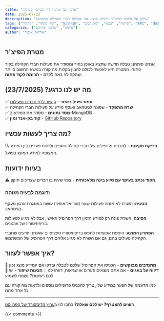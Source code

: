 ```yaml
---
title: "עדכון על פיתוח דף חברים ופעילות"
date: 2025-07-23
description: "עדכון על פיתוח הפיצ'ר החדש שיציג את פעילות חברי הקהילה בגיטהאב"
tags: ["קוד פתוח", "קהילה", "GitHub", "פיתוח", "בטא", "מתנדבים", "API", "data-visualization"]
categories: ["פיתוח", "עדכוני פרויקט"]
author: "אוריאל אופיר"
---
```


## מטרת הפיצ'ר

אנחנו פיתחנו טבלה חדשה שתציג באופן בהיר ומסודר את פעילות חברי הקהילה בקוד פתוח. המטרה היא לאפשר לכולם להבין בקלות מה קורה בנושא החשוב ביותר שהקהילה באה לקדם - **תרומה לקוד פתוח**.

## מה יש לנו כרגע? (23/7/2025)

✅ **עמוד פעיל באתר** - <a href="/he/members/" target="_blank">קישור לדף חברים ופעילות</a>  
✅ **שרת מתפקד** - שפונה לגיטהאב ואוסף מידע על פעילות חברי הקהילה  
✅ **מסד נתונים** - מסדר את המידע ב-MongoDB  
✅ **קוד בק-אנד זמין** - <a href="https://github.com/Maakaf/maakaf_home_backend" target="_blank">GitHub Repository</a>

## מה צריך לעשות עכשיו?

🔍 **בדיקת תקינות** - להכניס פרופילים של חברי קהילה נוספים ולזהות פערים בין המידע המצופה למידע המוצג בפועל.

## בעיות ידועות

⚠️ **הקוד נכתב בעיקר עם סיוע בינה מלאכותית** - צפוי שיהיו בו דברים שצריכים תיקון.

### דוגמה לבעיה מזוהה:
**הבעיה**: השרת לא מזהה פעילות שאני (אוריאל אופיר) עושה במסגרת ארגון מעקף בגיטהאב.

**הסיבה**: השרת פונה רק למידע הזמין דרך הפרופיל האישי, אבל לא מגיע לפעילות בריפוזיטוריז של ארגונים.

**הפתרון המוצע**: הוספת אפשרות לחפש בריפוזיטוריז ספציפיים שאנחנו יודעים שחברי הקהילה פעילים בהם, גם אם השרת לא מגיע אליהם דרך הפרופיל של המשתמש.

## איך אפשר לעזור?

🎯 **מתנדבים מבוקשים** - הכניסו את הפרופיל שלכם לטבלה ובדקו אם המידע מוצג נכון  
🐛 **דיווח על באגים** - אם אתם מוצאים פערים או שגיאות, דווחו לנו
💡 **הצעות שיפור** - יש לכם רעיונות? נשמח לשמוע

כמו הדוגמה של הפער במידע שלי, צריך להכניס פרופילים נוספים ולראות מה קורה עם כל אחד מהם.

---

**רוצים להצטרף? יש לכם שאלה?** כתבו לנו ב<a href="https://discord.gg/ctjv8vKZez" target="_blank">ערוץ הדיסקורד של הפרויקט</a>

{{< comments >}}